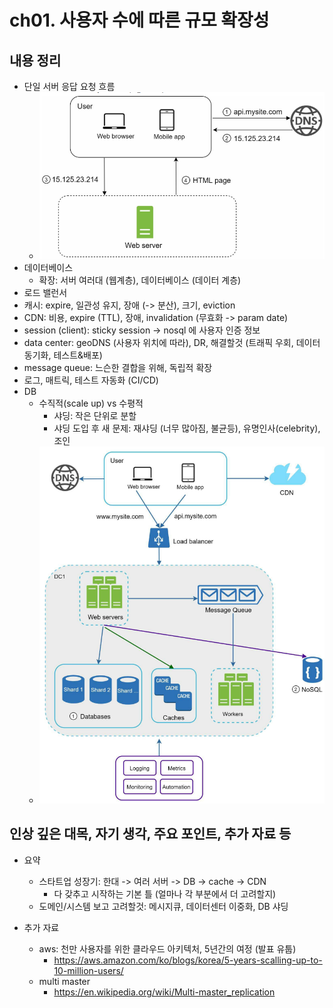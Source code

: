 # ch01. 사용자 수에 따른 규모 확장성
## 내용 정리
- 단일 서버 응답 요청 흐름
    - ![web](./resources/1-2.web.png)
- 데이터베이스
    - 확장: 서버 여러대 (웹계층), 데이터베이스 (데이터 계층)
- 로드 밸런서 
- 캐시: expire, 일관성 유지, 장애 (-> 분산), 크기, eviction
- CDN: 비용, expire (TTL), 장애, invalidation (무효화 -> param date)
- session (client): sticky session -> nosql 에 사용자 인증 정보
- data center: geoDNS (사용자 위치에 따라), DR, 해결할것 (트래픽 우회, 데이터 동기화, 테스트&배포)
- message queue: 느슨한 결합을 위해, 독립적 확장
- 로그, 매트릭, 테스트 자동화 (CI/CD)
- DB
    - 수직적(scale up) vs 수평적
        - 샤딩: 작은 단위로 분할
        - 샤딩 도입 후 새 문제: 재샤딩 (너무 많아짐, 불균등), 유명인사(celebrity), 조인
    - ![shard](./resources/1-23.shard.png)
## 인상 깊은 대목, 자기 생각, 주요 포인트, 추가 자료 등
- 요약
    - 스타트업 성장기: 한대 -> 여러 서버 -> DB -> cache -> CDN 
        - 다 갖추고 시작하는 기본 틀 (얼마나 각 부분에서 더 고려할지)
    - 도메인/시스템 보고 고려할것: 메시지큐, 데이터센터 이중화, DB 샤딩

- 추가 자료
    - aws: 천만 사용자를 위한 클라우드 아키텍처, 5년간의 여정 (발표 유툽)
        - https://aws.amazon.com/ko/blogs/korea/5-years-scalling-up-to-10-million-users/
    - multi master
        - https://en.wikipedia.org/wiki/Multi-master_replication